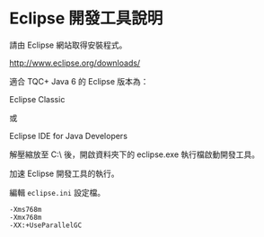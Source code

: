 # Eclipse 開發工具說明

請由 Eclipse 網站取得安裝程式。

http://www.eclipse.org/downloads/

適合 TQC+ Java 6 的 Eclipse 版本為：

Eclipse Classic

或

Eclipse IDE for Java Developers

解壓縮放至 C:\ 後，開啟資料夾下的 eclipse.exe 執行檔啟動開發工具。

加速 Eclipse 開發工具的執行。

編輯 `eclipse.ini` 設定檔。

```
-Xms768m
-Xmx768m
-XX:+UseParallelGC
```